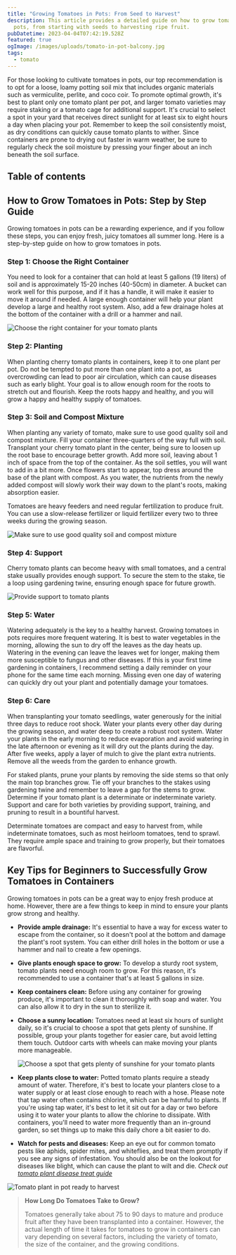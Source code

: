 ```yaml
---
title: "Growing Tomatoes in Pots: From Seed to Harvest"
description: This article provides a detailed guide on how to grow tomatoes in
  pots, from starting with seeds to harvesting ripe fruit.
pubDatetime: 2023-04-04T07:42:19.528Z
featured: true
ogImage: /images/uploads/tomato-in-pot-balcony.jpg
tags:
  - tomato
---
```

For those looking to cultivate tomatoes in pots, our top recommendation is to opt for a loose, loamy potting soil mix that includes organic materials such as vermiculite, perlite, and coco coir. To promote optimal growth, it's best to plant only one tomato plant per pot, and larger tomato varieties may require staking or a tomato cage for additional support. It's crucial to select a spot in your yard that receives direct sunlight for at least six to eight hours a day when placing your pot. Remember to keep the soil consistently moist, as dry conditions can quickly cause tomato plants to wither. Since containers are prone to drying out faster in warm weather, be sure to regularly check the soil moisture by pressing your finger about an inch beneath the soil surface.

## Table of contents

## Hоw to Grow Tomatoes іn Pоtѕ: Step by Step Guide

Growing tomatoes in pots can be a rewarding experience, and if you follow these steps, you can enjoy fresh, juicy tomatoes all summer long. Here is a step-by-step guide on how to grow tomatoes in pots.

### **Step 1: Choose the Right Container**

You need to look for a container that can hold at least 5 gallons (19 liters) of soil and is approximately 15-20 inches (40-50cm) in diameter. A bucket can work well for this purpose, and if it has a handle, it will make it easier to move it around if needed. A large enough container will help your plant develop a large and healthy root system. Also, add a few drainage holes at the bottom of the container with a drill or a hammer and nail.

![Choose the right container for your tomato plants](/images/uploads/transplanting-tomato-seedling-to-larger-pot.jpg "Choose the right container for your tomato plants")

### Step 2: Planting

When planting cherry tomato plants in containers, keep it to one plant per pot. Do not be tempted to put more than one plant into a pot, as overcrowding can lead to poor air circulation, which can cause diseases such as early blight. Your goal is to allow enough room for the roots to stretch out and flourish. Keep the roots happy and healthy, and you will grow a happy and healthy supply of tomatoes.

### Step 3: Soil and Compost Mixture

When planting any variety of tomato, make sure to use good quality soil and compost mixture. Fill your container three-quarters of the way full with soil. Transplant your cherry tomato plant in the center, being sure to loosen up the root base to encourage better growth. Add more soil, leaving about 1 inch of space from the top of the container. As the soil settles, you will want to add in a bit more. Once flowers start to appear, top dress around the base of the plant with compost. As you water, the nutrients from the newly added compost will slowly work their way down to the plant's roots, making absorption easier.

Tomatoes are heavy feeders and need regular fertilization to produce fruit. You can use a slow-release fertilizer or liquid fertilizer every two to three weeks during the growing season.

![Make sure to use good quality soil and compost mixture](/images/uploads/potting-soil-1-.jpg "Make sure to use good quality soil and compost mixture")

### Step 4: Support

Cherry tomato plants can become heavy with small tomatoes, and a central stake usually provides enough support. To secure the stem to the stake, tie a loop using gardening twine, ensuring enough space for future growth.

![Provide support to tomato plants](/images/uploads/providing-support-to-tomato-plants-in-pots.jpg "Provide support to tomato plants")

### Step 5: Water

Watering adequately is the key to a healthy harvest. Growing tomatoes in pots requires more frequent watering. It is best to water vegetables in the morning, allowing the sun to dry off the leaves as the day heats up. Watering in the evening can leave the leaves wet for longer, making them more susceptible to fungus and other diseases. If this is your first time gardening in containers, I recommend setting a daily reminder on your phone for the same time each morning. Missing even one day of watering can quickly dry out your plant and potentially damage your tomatoes.

### S﻿tep 6: Care

When transplanting your tomato seedlings, water generously for the initial three days to reduce root shock. Water your plants every other day during the growing season, and water deep to create a robust root system. Water your plants in the early morning to reduce evaporation and avoid watering in the late afternoon or evening as it will dry out the plants during the day. After five weeks, apply a layer of mulch to give the plant extra nutrients. Remove all the weeds from the garden to enhance growth.

For staked plants, prune your plants by removing the side stems so that only the main top branches grow. Tie off your branches to the stakes using gardening twine and remember to leave a gap for the stems to grow. Determine if your tomato plant is a determinate or indeterminate variety. Support and care for both varieties by providing support, training, and pruning to result in a bountiful harvest.

Determinate tomatoes are compact and easy to harvest from, while indeterminate tomatoes, such as most heirloom tomatoes, tend to sprawl. They require ample space and training to grow properly, but their tomatoes are flavorful.

## Key Tips for Beginners to Successfully Grow Tomatoes in Containers

Growing tomatoes in pots can be a great way to enjoy fresh produce at home. However, there are a few things to keep in mind to ensure your plants grow strong and healthy.

* **Provide ample drainage:** It's essential to have a way for excess water to escape from the container, so it doesn't pool at the bottom and damage the plant's root system. You can either drill holes in the bottom or use a hammer and nail to create a few openings.
* **Give plants enough space to grow:** To develop a sturdy root system, tomato plants need enough room to grow. For this reason, it's recommended to use a container that's at least 5 gallons in size.
* **Keep containers clean:** Before using any container for growing produce, it's important to clean it thoroughly with soap and water. You can also allow it to dry in the sun to sterilize it.
* **Choose a sunny location:** Tomatoes need at least six hours of sunlight daily, so it's crucial to choose a spot that gets plenty of sunshine. If possible, group your plants together for easier care, but avoid letting them touch. Outdoor carts with wheels can make moving your plants more manageable.

  ![Choose a spot that gets plenty of sunshine for your tomato plants](/images/uploads/tomato-in-pot-balcony.jpg "Choose a spot that gets plenty of sunshine for your tomato plants")
* **Keep plants close to water:** Potted tomato plants require a steady amount of water. Therefore, it's best to locate your planters close to a water supply or at least close enough to reach with a hose. Please note that tap water often contains chlorine, which can be harmful to plants. If you're using tap water, it's best to let it sit out for a day or two before using it to water your plants to allow the chlorine to dissipate. With containers, you'll need to water more frequently than an in-ground garden, so set things up to make this daily chore a bit easier to do.
* **Watch for pests and diseases:** Keep an eye out for common tomato pests like aphids, spider mites, and whiteflies, and treat them promptly if you see any signs of infestation. You should also be on the lookout for diseases like blight, which can cause the plant to wilt and die. *Check out [tomato plant disease treat guide](https://urbangardener.wiki/posts/common-tomato-plant-diseases-symptoms-prevention-and-treatment-tips/)*

![Tomato plant in pot ready to harvest](/images/uploads/tomato-in-pot-balcony.jpg "Tomato plant in pot ready to harvest")

> **How Long Do Tomatoes Take to Grow?**
>
> Tomatoes generally take about 75 to 90 days to mature and produce fruit after they have been transplanted into a container. However, the actual length of time it takes for tomatoes to grow in containers can vary depending on several factors, including the variety of tomato, the size of the container, and the growing conditions.